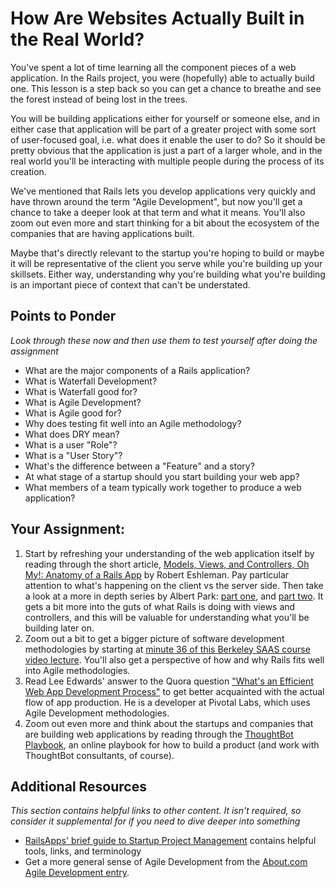 # How Are Websites Actually Built in the Real World?
<!-- *Estimated Time: 2-4 hrs* -->
<!-- I dont think this lesson adds much value, it could possibly be deleted or added to an electives course -->

You've spent a lot of time learning all the component pieces of a web application.  In the Rails project, you were (hopefully) able to actually build one.  This lesson is a step back so you can get a chance to breathe and see the forest instead of being lost in the trees.  

You will be building applications either for yourself or someone else, and in either case that application will be part of a greater project with some sort of user-focused goal, i.e. what does it enable the user to do?  So it should be pretty obvious that the application is just a part of a larger whole, and in the real world you'll be interacting with multiple people during the process of its creation.

We've mentioned that Rails lets you develop applications very quickly and have thrown around the term "Agile Development", but now you'll get a chance to take a deeper look at that term and what it means.  You'll also zoom out even more and start thinking for a bit about the ecosystem of the companies that are having applications built.  

Maybe that's directly relevant to the startup you're hoping to build or maybe it will be representative of the client you serve while you're building up your skillsets.  Either way, understanding why you're building what you're building is an important piece of context that can't be understated.

## Points to Ponder

*Look through these now and then use them to test yourself after doing the assignment*

* What are the major components of a Rails application?
* What is Waterfall Development?
* What is Waterfall good for?
* What is Agile Development?
* What is Agile good for?
* Why does testing fit well into an Agile methodology?
* What does DRY mean?
* What is a user "Role"?
* What is a "User Story"?
* What's the difference between a "Feature" and a story?
* At what stage of a startup should you start building your web app?
* What members of a team typically work together to produce a web application?

## Your Assignment: 
1. Start by refreshing your understanding of the web application itself by reading through the short article, [Models, Views, and Controllers, Oh My!: Anatomy of a Rails App](http://blog.roberteshleman.com/2014/07/07/models-views-and-controllers-oh-my-anatomy-of-a-rails-app/) by Robert Eshleman.  Pay particular attention to what's happening on the client vs the server side. Then take a look at a more in depth series by Albert Park: [part one](http://codergeneral.com/anatomy-of-a-rails-application-part-i-views/), and [part two](http://www.albertpark.io/anatomy-of-a-rails-application-part-ii-controllers/).  It gets a bit more into the guts of what Rails is doing with views and controllers, and this will be valuable for understanding what you'll be building later on.
2. Zoom out a bit to get a bigger picture of software development methodologies by starting at [minute 36 of this Berkeley SAAS course video lecture](http://www.youtube.com/watch?v=Fr-B4xHZRzY&list=PLuCVssMJ_UI1DneCzaU7BpAy94CvQQgGq&index=1).  You'll also get a perspective of how and why Rails fits well into Agile methodologies.
1. Read Lee Edwards' answer to the Quora question ["What's an Efficient Web App Development Process"](http://www.quora.com/Ruby-on-Rails/Whats-an-efficient-web-app-development-process) to get better acquainted with the actual flow of app production.  He is a developer at Pivotal Labs, which uses Agile Development methodologies.
2. Zoom out even more and think about the startups and companies that are building web applications by reading through the [ThoughtBot Playbook](http://playbook.thoughtbot.com/), an online playbook for how to build a product (and work with ThoughtBot consultants, of course).


## Additional Resources

*This section contains helpful links to other content. It isn't required, so consider it supplemental for if you need to dive deeper into something*

* [RailsApps' brief guide to Startup Project Management](http://railsapps.github.io/rails-project-management.html) contains helpful tools, links, and terminology
* Get a more general sense of Agile Development from the [About.com Agile Development entry](http://ruby.about.com/od/rubyonrails/a/agile.htm).
